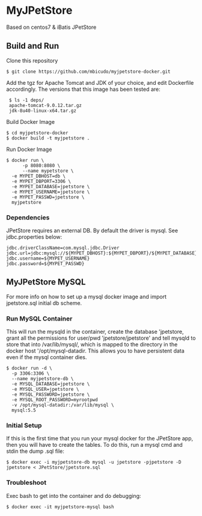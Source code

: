 # MyJPetStore

Based on centos7 & iBatis JPetStore

## Build and Run

Clone this repository

  ```
  $ git clone https://github.com/mbicudo/myjpetstore-docker.git
  ```

Add the tgz for Apache Tomcat and JDK of your choice, and edit Dockerfile accordingly.
The versions that this image has been tested are:

  ```
   $ ls -1 deps/
   apache-tomcat-9.0.12.tar.gz
   jdk-8u40-linux-x64.tar.gz
  ```

Build Docker Image

  ```
  $ cd myjpetstore-docker
  $ docker build -t myjpetstore .
  ```

Run Docker Image

  ```
  $ docker run \
        -p 8080:8080 \
        --name mypetstore \
	-e MYPET_DBHOST=db \
	-e MYPET_DBPORT=3306 \
	-e MYPET_DATABASE=jpetstore \
	-e MYPET_USERNAME=jpetstore \
	-e MYPET_PASSWD=jpetstore \
	myjpetstore
  ```

### Dependencies

JPetStore requires an external DB. By default the driver is mysql. See jdbc.properties below:

  ```
  jdbc.driverClassName=com.mysql.jdbc.Driver
  jdbc.url=jdbc:mysql://${MYPET_DBHOST}:${MYPET_DBPORT}/${MYPET_DATABASE}
  jdbc.username=${MYPET_USERNAME}
  jdbc.password=${MYPET_PASSWD}
  ```

## MyJPetStore MySQL

For more info on how to set up a mysql docker image and import jpetstore.sql initial db scheme.

### Run MySQL Container

This will run the mysqld in the container, create the database 'jpetstore, grant all the permissions for user/pwd 'jpetstore/jpetstore' and tell mysqld to store that into /var/lib/mysql/, which is mapped to the directory in the docker host '/opt/mysql-datadir. This allows you to have persistent data even if the mysql container dies.

  ```
  $ docker run -d \
	-p 3306:3306 \
	--name myjpetstore-db \
	-e MYSQL_DATABASE=jpetstore \
	-e MYSQL_USER=jpetstore \
	-e MYSQL_PASSWORD=jpetstore \
	-e MYSQL_ROOT_PASSWORD=myrootpwd
	-v /opt/mysql-datadir:/var/lib/mysql \
	mysql:5.5
  ```

### Initial Setup

If this is the first time that you run your mysql docker for the JPetStore app, then you will have to create the tables.
To do this, run a mysql cmd and stdin the dump .sql file:
  ```
  $ docker exec -i myjpetstore-db mysql -u jpetstore -pjpetstore -D jpetstore < JPetStore/jpetstore.sql
  ```

### Troubleshoot

Exec bash to get into the container and do debugging:

  ```
  $ docker exec -it myjpetstore-mysql bash
  ```
